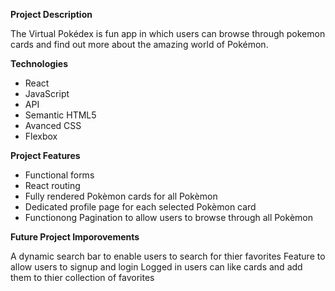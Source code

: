 **Project Description**

The Virtual Pokédex is fun app in which users can browse through pokemon cards and find out more about the amazing world of Pokémon.

**Technologies**

- React
- JavaScript
- API
- Semantic HTML5
- Avanced CSS
- Flexbox

**Project Features**

- Functional forms
- React routing
- Fully rendered Pokèmon cards for all Pokèmon
- Dedicated profile page for each selected Pokèmon card
- Functionong Pagination to allow users to browse through all Pokèmon

**Future Project Imporovements**

A dynamic search bar to enable users to search for thier favorites
Feature to allow users to signup and login
Logged in users can like cards and add them to thier collection of favorites
